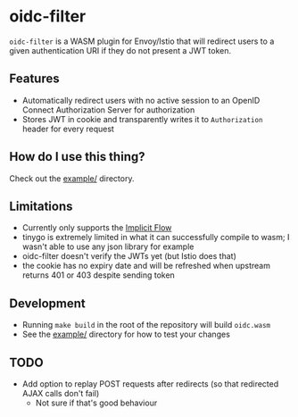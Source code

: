 # oidc-filter

`oidc-filter` is a WASM plugin for Envoy/Istio that will redirect users to a given authentication URI if they do not present a JWT token.

## Features

- Automatically redirect users with no active session to an OpenID Connect Authorization Server for authorization
- Stores JWT in cookie and transparently writes it to `Authorization` header for every request

## How do I use this thing?

Check out the [example/](https://github.com/dgn/oidc-filter/tree/master/example/) directory.

## Limitations

- Currently only supports the [Implicit Flow](https://openid.net/specs/openid-connect-implicit-1_0.html#ImplicitFlow)
- tinygo is extremely limited in what it can successfully compile to wasm; I wasn't able to use any json library for example
- oidc-filter doesn't verify the JWTs yet (but Istio does that)
- the cookie has no expiry date and will be refreshed when upstream returns 401 or 403 despite sending token

## Development

- Running `make build` in the root of the repository will build `oidc.wasm`
- See the [example/](https://github.com/dgn/oidc-filter/tree/master/example/) directory for how to test your changes

## TODO
- Add option to replay POST requests after redirects (so that redirected AJAX calls don't fail)
  - Not sure if that's good behaviour
